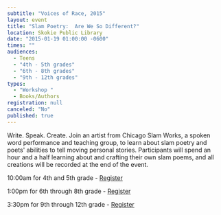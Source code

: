 ```yaml
---
subtitle: "Voices of Race, 2015"
layout: event
title: "Slam Poetry:  Are We So Different?"
location: Skokie Public Library
date: "2015-01-19 01:00:00 -0600"
times: ""
audiences: 
  - Teens
  - "4th - 5th grades"
  - "6th - 8th grades"
  - "9th - 12th grades"
types: 
  - "Workshop "
  - Books/Authors
registration: null
canceled: "No"
published: true
---
```


Write. Speak. Create. Join an artist from Chicago Slam Works, a spoken word performance and teaching group, to learn about slam poetry and poets' abilities to tell moving personal stories. Participants will spend an hour and a half learning about and crafting their own slam poems, and all creations will be recorded at the end of the event.

10:00am for 4th and 5th grade - [Register](http://events.skokielibrary.info/evanced/lib/eventsignup.asp?ID=22318) 

1:00pm for 6th through 8th grade - [Register](http://events.skokielibrary.info/evanced/lib/eventsignup.asp?ID=22319)

3:30pm for 9th through 12th grade - [Register](http://events.skokielibrary.info/evanced/lib/eventsignup.asp?ID=22320)